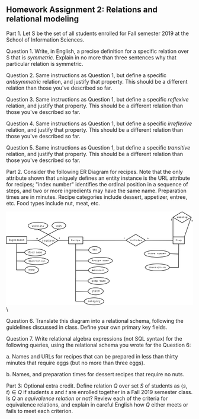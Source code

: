 ## Homework Assignment 2: Relations and relational modeling

Part 1. Let S be the set of all students enrolled for Fall semester 2019 at the School of Information Sciences.

Question 1. Write, in English, a precise definition for a specific
relation over S that is *symmetric.* Explain in no more than three
sentences why that particular relation is symmetric.

Question 2. Same instructions as Question 1, but define a specific
*antisymmetric* relation, and justify that property. This should be a
different relation than those you've described so far.

Question 3. Same instructions as Question 1, but define a specific
*reflexive* relation, and justify that property.  This should be a
different relation than those you've described so far.

Question 4. Same instructions as Question 1, but define a specific
*irreflexive* relation, and justify that property.  This should be a
different relation than those you've described so far.

Question 5. Same instructions as Question 1, but define a specific
*transitive* relation, and justify that property. This should be a
different relation than those you've described so far.


Part 2. Consider the following ER Diagram for recipes. Note that the
only attribute shown that uniquely defines an entity instance is the
URL attribute for recipes; "index number" identifies the ordinal
position in a sequence of steps, and two or more ingredients may have
the same name. Preparation times are in minutes. Recipe categories
include dessert, appetizer, entree, etc. Food types include nut, meat,
etc.


![recipes](RecipeERD.png)\ 


Question 6. Translate this diagram into a relational schema, following
the guidelines discussed in class. Define your own primary key fields.

Question 7. Write relational algebra expressions (not SQL syntax) for
the following queries, using the relational schema you wrote for the
Question 6:

a. Names and URLs for recipes that can be prepared in less than thirty
minutes that require eggs (but no more than three eggs).

b. Names, and preparation times for dessert recipes that require no nuts.


Part 3: Optional extra credit.  Define relation $Q$ over set $S$ of
students as $\langle s,t \rangle \in Q$ if students $s$ and $t$ are
enrolled together in a Fall 2019 semester class. Is $Q$ an
*equivalence relation* or not? Review each of the criteria for
equivalence relations, and explain in careful English how $Q$ either
meets or fails to meet each criterion.

